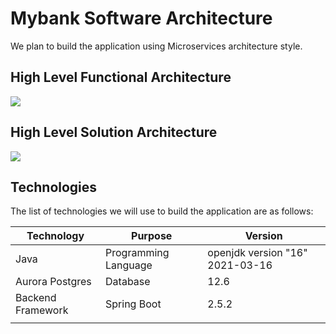# Mybank Software Architecture

We plan to build the application using Microservices architecture style. 

## High Level Functional Architecture 



![](images/functional-architecture.png)

## High Level Solution Architecture

![](images/solution-architecture.png)

## Technologies

The list of technologies we will use to build the application are as follows:

| Technology        | Purpose              | Version                         |
| ----------------- | -------------------- | ------------------------------- |
| Java              | Programming Language | openjdk version "16" 2021-03-16 |
| Aurora Postgres   | Database             | 12.6                            |
| Backend Framework | Spring Boot          | 2.5.2                           |
|                   |                      |                                 |

